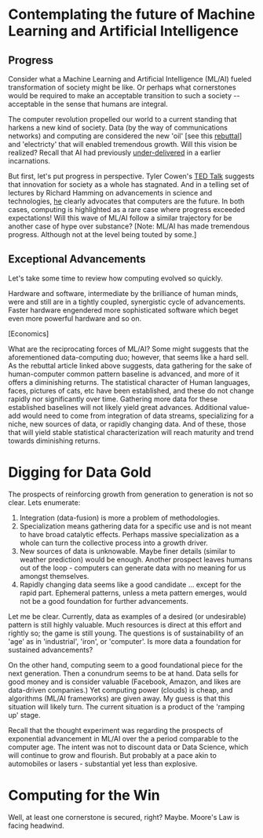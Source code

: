<!--
.. title: Machine Learning Society
.. slug: ml-society
.. date: 2019-02-10 17:30:48 UTC
.. tags: 
.. category: 
.. link: 
.. description: 
.. type: text
.. has_math: True
-->
# Contemplating the future of Machine Learning and Artificial Intelligence

## Progress

Consider what a Machine Learning and Artificial Intelligence (ML/AI) fueled transformation of society might be like. Or perhaps what cornerstones would be required to make an acceptable transition to such a society -- acceptable in the sense that humans are integral.

The computer revolution propelled our world to a current standing that harkens a new kind of society. Data (by the way of communications networks) and computing are considered the new 'oil' \[see this [rebuttal](https://venturebeat.com/2019/02/10/data-is-not-the-new-oil/)\]
and 'electricty' that will enabled tremendous growth. Will this vision be realized? Recall that AI had previously [under-delivered](https://en.wikipedia.org/wiki/AI_winter) in a earlier incarnations.

But first, let's put progress in perspective. Tyler Cowen's [TED Talk](https://www.youtube.com/watch?v=_93CXTt2K7c) suggests that innovation for society as a whole has stagnated. And in a telling set of lectures by Richard Hamming on advancements in science and technologies, [he](https://www.youtube.com/watch?v=AD4b-52jtos) clearly advocates that computers are the future. In both cases, computing is highlighted as a rare case where progress exceeded expectations! Will this wave of ML/AI follow a similar trajectory for be another case of hype over substance? [Note: ML/AI has made tremendous progress. Although not at the level being touted by some.]

## Exceptional Advancements

Let's take some time to review how computing evolved so quickly.

Hardware and software, intermediate by the brilliance of human minds, were and still are in a tightly coupled, synergistic cycle of advancements. Faster hardware engendered more sophisticated software which beget even more powerful hardware and so on.

[Economics]

What are the reciprocating forces of ML/AI? Some might suggests that the aforementioned data-computing duo; however, that seems like a hard sell. As the rebuttal article linked above suggests, data gathering for the sake of human-computer common pattern baseline is advanced, and more of it offers a diminishing returns. The statistical character of Human languages, faces, pictures of cats, etc have been established, and these do not change rapidly nor significantly over time. Gathering more data for these established baselines will not likely yield great advances. Additional value-add would need to come from integration of data streams, specializing for a niche, new sources of data, or rapidly changing data. And of these, those that will yield stable statistical characterization will reach maturity and trend towards diminishing returns. 

# Digging for Data Gold

The prospects of reinforcing growth from generation to generation is not so clear. Lets enumerate:

1. Integration (data-fusion) is more a problem of methodologies.
2. Specialization means gathering data for a specific use and is not meant to have broad catalytic effects. Perhaps massive specialization as a whole can turn the collective process into a growth driver.
3. New sources of data is unknowable. Maybe finer details (similar to weather prediction) would be enough. Another prospect leaves humans out of the loop - computers can generate data with no meaning for us amongst themselves.
4. Rapidly changing data seems like a good candidate ... except for the rapid part. Ephemeral patterns, unless a meta pattern emerges, would not be a good foundation for further advancements.

Let me be clear. Currently, data as examples of a desired (or undesirable) pattern is still highly valuable. Much resources is direct at this effort and rightly so; the game is still young. The questions is of sustainability of an 'age' as in 'industrial', 'iron', or 'computer'. Is more data a foundation for sustained advancements?

On the other hand, computing seem to a good foundational piece for the next generation. Then a conundrum seems to be at hand. Data sells for good money and is consider valuable (Facebook, Amazon, and likes are data-driven companies.) Yet computing power (clouds) is cheap, and algorithms (ML/AI frameworks) are given away. My guess is that this situation will likely turn. The current situation is a product of the 'ramping up' stage.

Recall that the thought experiment was regarding the prospects of exponential advancement in ML/AI over the a period comparable to the computer age. The intent was not to discount data or Data Science, which will continue to grow and flourish. But probably at a pace akin to automobiles or lasers - substantial yet less than explosive.

<!-- China Data Farms -->

# Computing for the Win

Well, at least one cornerstone is secured, right? Maybe. Moore's Law is facing headwind.

<!-- Lasers may yet offer hope
Architecture
Connection machine -->


<!-- Ironically, besides computing, human brain power, does seem to be a key ingredient. Hence, the mad scramble for human capital with the right expertise seems appropriate. -->

